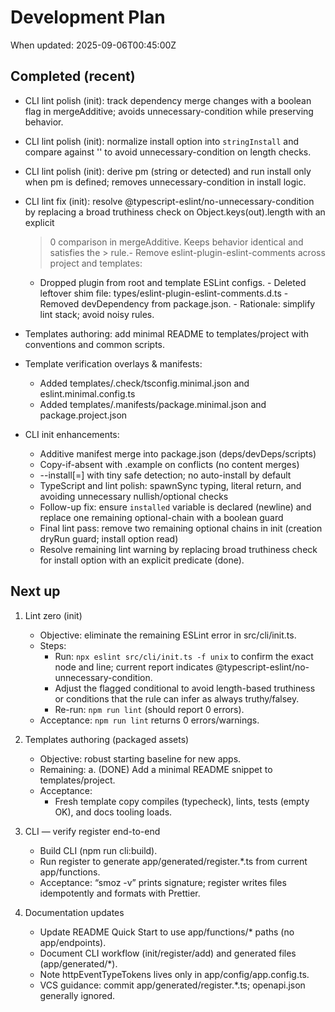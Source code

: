 # Development Plan

When updated: 2025-09-06T00:45:00Z

## Completed (recent)

- CLI lint polish (init): track dependency merge changes with a boolean flag in
  mergeAdditive; avoids unnecessary-condition while preserving behavior.
- CLI lint polish (init): normalize install option into `stringInstall` and
  compare against '' to avoid unnecessary-condition on length checks.
- CLI lint polish (init): derive pm (string or detected) and run install only
  when pm is defined; removes unnecessary-condition in install logic.
- CLI lint fix (init): resolve @typescript-eslint/no-unnecessary-condition by
  replacing a broad truthiness check on Object.keys(out).length with an explicit

  > 0 comparison in mergeAdditive. Keeps behavior identical and satisfies the > rule.- Remove eslint-plugin-eslint-comments across project and templates:
  - Dropped plugin from root and template ESLint configs. - Deleted leftover shim file: types/eslint-plugin-eslint-comments.d.ts - Removed devDependency from package.json. - Rationale: simplify lint stack; avoid noisy rules.

- Templates authoring: add minimal README to templates/project with
  conventions and common scripts.

- Template verification overlays & manifests:
  - Added templates/.check/tsconfig.minimal.json and eslint.minimal.config.ts
  - Added templates/.manifests/package.minimal.json and package.project.json

- CLI init enhancements:
  - Additive manifest merge into package.json (deps/devDeps/scripts)
  - Copy-if-absent with .example on conflicts (no content merges)
  - --install[=<pm>] with tiny safe detection; no auto-install by default
  - TypeScript and lint polish: spawnSync typing, literal return, and
    avoiding unnecessary nullish/optional checks
  - Follow-up fix: ensure `installed` variable is declared (newline) and
    replace one remaining optional-chain with a boolean guard
  - Final lint pass: remove two remaining optional chains in init (creation
    dryRun guard; install option read)
  - Resolve remaining lint warning by replacing broad truthiness check for
    install option with an explicit predicate (done).

## Next up

1. Lint zero (init)
   - Objective: eliminate the remaining ESLint error in src/cli/init.ts.
   - Steps:
     - Run: `npx eslint src/cli/init.ts -f unix` to confirm the exact node and
       line; current report indicates @typescript-eslint/no-unnecessary-condition.
     - Adjust the flagged conditional to avoid length-based truthiness or
       conditions that the rule can infer as always truthy/falsey.
     - Re-run: `npm run lint` (should report 0 errors).
   - Acceptance: `npm run lint` returns 0 errors/warnings.

2. Templates authoring (packaged assets)
   - Objective: robust starting baseline for new apps.
   - Remaining: a. (DONE) Add a minimal README snippet to templates/project.
   - Acceptance:
     - Fresh template copy compiles (typecheck), lints, tests (empty OK), and docs tooling loads.

3. CLI — verify register end-to-end
   - Build CLI (npm run cli:build).
   - Run register to generate app/generated/register.\*.ts from current app/functions.
   - Acceptance: “smoz -v” prints signature; register writes files idempotently and formats with Prettier.

4. Documentation updates
   - Update README Quick Start to use app/functions/\* paths (no app/endpoints).
   - Document CLI workflow (init/register/add) and generated files (app/generated/\*).
   - Note httpEventTypeTokens lives only in app/config/app.config.ts.
   - VCS guidance: commit app/generated/register.\*.ts; openapi.json generally ignored.
